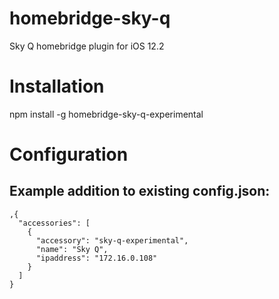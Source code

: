 # homebridge-sky-q
Sky Q homebridge plugin for iOS 12.2

# Installation

npm install -g homebridge-sky-q-experimental

# Configuration

## Example addition to existing config.json:

    ,{
      "accessories": [
        {
          "accessory": "sky-q-experimental",
          "name": "Sky Q",
          "ipaddress": "172.16.0.108"
        }
      ]
    }
